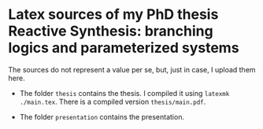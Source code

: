 # Latex sources of my PhD thesis Reactive Synthesis: branching logics and parameterized systems

The sources do not represent a value per se,
but, just in case, I upload them here.

- The folder `thesis` contains the thesis. 
  I compiled it using `latexmk ./main.tex`.
  There is a compiled version `thesis/main.pdf`.

- The folder `presentation` contains the presentation.

